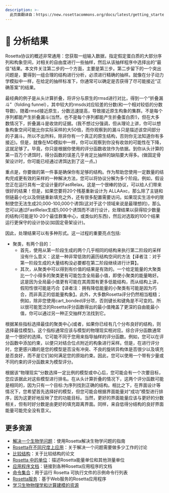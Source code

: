 ```yaml
---
description: >-
  此页面翻译自：https://new.rosettacommons.org/docs/latest/getting_started/Analyzing-Results
---
```


# 😤 分析结果

Rosetta协议的概述非常通用：您获取一组输入数据，指定假定蛋白质的大部分序列和构象空间，对相关的自由度进行一些抽样，然后从该抽样程序中选择出的“最佳”结果。本文件关注第二步的一个方面，主要是第三步。第二步留下的一个突出问题是，要得到一组合理的结构进行分析，必须进行精确的抽样。就像在分子动力学模拟中一样，在给定的抽样标准下，你通常可以确定是否获得了尽可能接近“正确答案”的结果。

最经典的例子是从头计算折叠，将评分与原生的rmsd进行对比，得到一个“折叠漏斗”（folding funnel），其中较大的rmsds对应较差的分数(和一个相对较低的分数导数)，随着rmsd接近原生，分数迅速提高，导致接近原生构象的集群。不是每个序列都能产生折叠漏斗(当然，也不是每个序列都能产生折叠蛋白质!)，但在大多数情况下，折叠漏斗是收敛的证据。(我不想过分强调，但从理论上讲，你可以想象构象空间可能比你实际采样的大50倍，而你观察到的漏斗只是描述该空间部分的子漏斗。所以不出所料，除非你有一个真正的原生结构，否则你无法知道你有多接近)。但是，就像在MD模拟中一样，你可以观察到你没有收敛的可能性在下降，这就足够了。毕竟，你只是根据你使用的评分函数收敛作为依据。到你从头计算的第一百万个诱饵时，得分函数的误差几乎肯定比抽样的缺陷要大得多。(做固定骨架设计时，你可能已经通过诱饵达到了这一点。)

重点是，你要做的第一件事是确保你有足够的结构。作为帮助您使用一定数量的结构完成更有效的采样的一种解决方法，您可以将协议分解为多个阶段。例如，假设您正在运行具有一定设计量的FastRelax。这是一个很棒的协议，可以给人们带来很好的结果！但是，如果您要将20个残基重新设计为 ALLAAxc，那么除了主链和侧链最小化以及侧链重新填充之外，还有很多配置需要访问。如果现实生活中的限制使您无法生成20,000-100,000个诱饵(这对于这个领域来说是最理想的)，那么您可以通过FastRelax生成5,000个诱饵而不进行设计，处理结果以获得较少数量的结构(可能是10-20个最佳群集中心，或类似的东西)，然后对选取的100个结果运行更保守的设计协议(如固定骨架设计)。

因此，处理结果可以有多种形式。这一过程的重要亮点包括:

* 聚类，有两个目的：
  * 首先，使用从第一阶段生成的两个几乎相同的结构来执行第二阶段的采样没有什么意义：这是一种非常低效的遍历结构空间的方法【译者注：对于第一阶段生成的大量结构没必要都在第二阶段继续进行计算】。
  * 其次，从聚类中可以得到有价值的结果是有效的。一个给定能量的大聚类比一个小得多的聚类更有可能包含全局最小值，即使小聚类的能量略好。这是因为全局最小值更有可能在其周围有更多低能结构，而从结构上讲，假阳性很可能是巧合【译者注：拥有降低能量的小聚类有可能是因为巧合，而非真正的低能量构象】。此外，大多数Rosetta评分仍然相当粗糙；例如，除非您使用cart\_bonded评分项，否则键长和键角是不可变的。所以很可能宽泛的Rosetta评分函数得出的最小值掩盖了更深的自由能最小值，你可以通过另一种正交抽样方法找到它。

根据某些指标选择最佳的聚类中心(或者，如果你已经有几个分布良好的结构，则选择最佳模型)。这个指标通常应该与模型的物理现实相对应。综合评分函数通常是一个很好的选择。它可能不同于您用来指导抽样的评分函数。例如，您可以在评分函数中添加约束，以便只对结合位点附近的构象进行采样。但是，在进行评分时，您更感兴趣的是您的模型是否没有冲突、不良的旋转异构体是否很少以及填充是否良好，而不是它们如何满足您的原始约束。因此，您可以使用一个带有少量或不同约束的评分函数来为模型评分。

根据该“物理现实”分数选择一定比例的模型或中心后，您可能会有一个次要目标，您应该据此对这些模型进行排名。在从头计算折叠的情况下，这两个评分函数可能是相同的，因为只有一个目标:为序列找到正确的结构。相比之下，在界面设计等情况下，您希望首先选择好的模型，但您可能会根据界面能量对“成功”模型进行排序，因为这更好地反映了您的功能目标。当然，更好的界面能量应该与更好的分数相关，但有时好分数是由更好的填充距离界面。同样，来自低得分结构的良好界面能量可能完全没有意义。

## 更多资源

* [解决一个生物学问题](jie-jue-yi-ge-sheng-wu-xue-wen-ti.md)：使用Rosetta解决生物学问题的指南
* [Rosetta在不同尺度上应用](https://new.rosettacommons.org/docs/latest/getting\_started/Rosetta-on-different-scales)：关于解决一个问题需要做多少工作的讨论
* [比较结构](https://new.rosettacommons.org/docs/latest/getting\_started/Comparing-Structures)：关于比较结构的论文
* [Rosetta 中的单位](https://new.rosettacommons.org/docs/latest/rosetta\_basics/Units-in-Rosetta)：描述Rosetta能量单位和其他测量单位
* [应用程序文档](https://new.rosettacommons.org/docs/latest/application\_documentation/Application-Documentation)：链接到各种Rosetta应用程序的文档
* [命令集合](https://new.rosettacommons.org/docs/latest/application\_documentation/commands-collection)：用于运行 Rosetta 可执行文件的示例命令行列表
* [Rosetta服务](https://new.rosettacommons.org/docs/latest/Rosetta-Servers)：基于Web服务的Rosetta应用程序
* [学习生物物理学和计算建模的资源](学习生物物理学.md)

